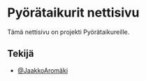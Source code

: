
# Pyörätaikurit nettisivu
Tämä nettisivu on projekti Pyörätaikureille.


## Tekijä

- [@JaakkoAromäki](https://github.com/JaakkoAromaki)

